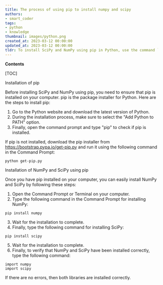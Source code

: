 ```yaml
---
title: The process of using pip to install numpy and scipy
authors:
- smart_coder
tags:
- python
- knowledge
thumbnail: images/python.png
created_at: 2023-03-12 00:00:00
updated_at: 2023-03-12 00:00:00
tldr: To install SciPy and NumPy using pip in Python, use the command `pip install numpy scipy`.
---
```


**Contents**

[TOC]

Installation of pip

Before installing SciPy and NumPy using pip, you need to ensure that pip is installed on your computer. pip is the package installer for Python. Here are the steps to install pip:

1. Go to the Python website and download the latest version of Python.
2. During the installation process, make sure to select the "Add Python to PATH" option.
3. Finally, open the command prompt and type "pip" to check if pip is installed. 

If pip is not installed, download the pip installer from https://bootstrap.pypa.io/get-pip.py and run it using the following command in the Command Prompt: 

```
python get-pip.py
```


Installation of NumPy and SciPy using pip

Once you have pip installed on your computer, you can easily install NumPy and SciPy by following these steps: 

1. Open the Command Prompt or Terminal on your computer.
2. Type the following command in the Command Prompt for installing NumPy: 

```
pip install numpy
```

3. Wait for the installation to complete. 
4. Finally, type the following command for installing SciPy: 

```
pip install scipy
```
5. Wait for the installation to complete. 
6. Finally, to verify that NumPy and SciPy have been installed correctly, type the following command: 

```
import numpy
import scipy
``` 

If there are no errors, then both libraries are installed correctly.
